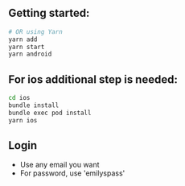 ## Getting started:

```bash
# OR using Yarn
yarn add
yarn start
yarn android
```

## For ios additional step is needed:

```bash
cd ios
bundle install
bundle exec pod install
yarn ios
```

## Login

- Use any email you want
- For password, use 'emilyspass'
